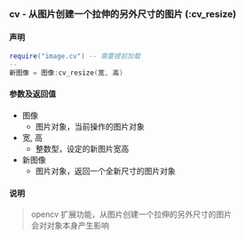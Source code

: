 ### cv \- 从图片创建一个拉伸的另外尺寸的图片 \(**:cv\_resize**\)


#### 声明
```lua
require("image.cv") -- 需要提前加载
--
新图像 = 图像:cv_resize(宽, 高)
```


#### 参数及返回值
- 图像
    - 图片对象，当前操作的图片对象
- 宽, 高
    - 整数型，设定的新图片宽高
- 新图像
    - 图片对象，返回一个全新尺寸的图片对象


#### 说明
> opencv 扩展功能，从图片创建一个拉伸的另外尺寸的图片  
> 会对对象本身产生影响  
